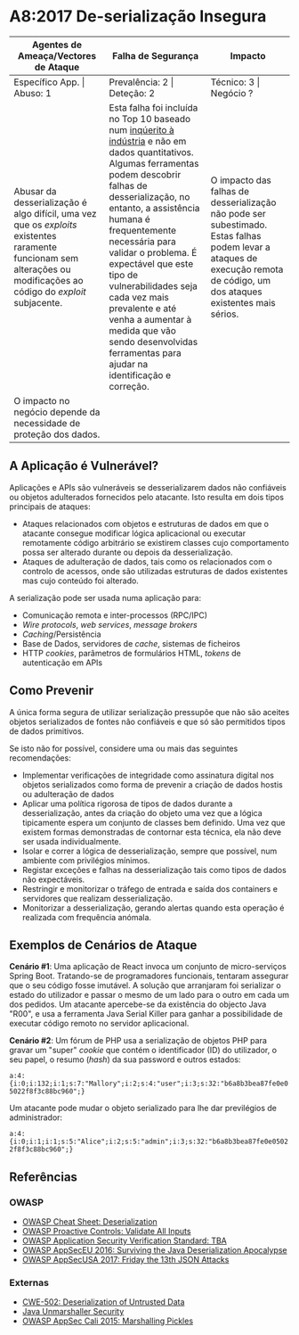 # A8:2017 De-serialização Insegura

| Agentes de Ameaça/Vectores de Ataque | Falha de Segurança | Impacto |
| -- | -- | -- |
| Específico App. \| Abuso: 1 | Prevalência: 2 \| Deteção: 2 | Técnico: 3 \| Negócio ? |
| Abusar da desserialização é algo difícil, uma vez que os _exploits_ existentes raramente funcionam sem alterações ou modificações ao código do _exploit_ subjacente. | Esta falha foi incluída no Top 10 baseado num [inqúerito à indústria][0xa81] e não em dados quantitativos. Algumas ferramentas podem descobrir falhas de desserialização, no entanto, a assistência humana é frequentemente necessária para validar o problema. É expectável que este tipo de vulnerabilidades seja cada vez mais prevalente e até venha a aumentar à medida que vão sendo desenvolvidas ferramentas para ajudar na identificação e correção. | O impacto das falhas de desserialização não pode ser subestimado. Estas falhas podem levar a ataques de execução remota de código, um dos ataques existentes mais sérios.
O impacto no negócio depende da necessidade de proteção dos dados. |

## A Aplicação é Vulnerável?

Aplicações e APIs são vulneráveis se desserializarem dados não confiáveis ou
objetos adulterados fornecidos pelo atacante. Isto resulta em dois tipos
principais de ataques:

- Ataques relacionados com objetos e estruturas de dados em que o atacante
  consegue modificar lógica aplicacional ou executar remotamente código
  arbitrário se existirem classes cujo comportamento possa ser alterado durante
  ou depois da desserialização.
- Ataques de adulteração de dados, tais como os relacionados com o controlo de
  acessos, onde são utilizadas estruturas de dados existentes mas cujo conteúdo
  foi alterado.

A serialização pode ser usada numa aplicação para:

- Comunicação remota e inter-processos (RPC/IPC)
- _Wire protocols_, _web services_, _message brokers_
- _Caching_/Persistência
- Base de Dados, servidores de _cache_, sistemas de ficheiros
- HTTP _cookies_, parâmetros de formulários HTML, _tokens_ de autenticação em
  APIs

## Como Prevenir

A única forma segura de utilizar serialização pressupõe que não são aceites
objetos serializados de fontes não confiáveis e que só são permitidos tipos de
dados primitivos.

Se isto não for possível, considere uma ou  mais das seguintes recomendações:

- Implementar verificações de integridade como assinatura digital nos objetos
  serializados como forma de prevenir a criação de dados hostis ou adulteração
  de dados
- Aplicar uma política rigorosa de tipos de dados durante a desserialização,
  antes da criação do objeto uma vez que a lógica tipicamente espera um conjunto
  de classes bem definido. Uma vez que existem formas demonstradas de contornar
  esta técnica, ela não deve ser usada individualmente.
- Isolar e correr a lógica de desserialização, sempre que possível, num ambiente
  com privilégios mínimos.
- Registar exceções e falhas na desserialização tais como tipos de dados não
  expectáveis.
- Restringir e monitorizar o tráfego de entrada e saída dos containers e
  servidores que realizam desserialização.
- Monitorizar a desserialização, gerando alertas quando esta operação é
  realizada com frequência anómala.

## Exemplos de Cenários de Ataque

**Cenário #1**: Uma aplicação de React invoca um conjunto de micro-serviços
Spring Boot. Tratando-se de programadores funcionais, tentaram assegurar que o
seu código fosse imutável. A solução que arranjaram foi serializar o estado do
utilizador e passar o mesmo de um lado para o outro em cada um dos pedidos. Um
atacante apercebe-se da existência do objecto Java "R00", e usa a ferramenta
Java Serial Killer para ganhar a possibilidade de executar código remoto no
servidor aplicacional.

**Cenário #2**: Um fórum de PHP usa a serialização de objetos PHP para gravar um
"super" _cookie_ que contém o identificador (ID) do utilizador, o seu papel, o
resumo (_hash_) da sua password e outros estados:

`a:4:{i:0;i:132;i:1;s:7:"Mallory";i:2;s:4:"user";i:3;s:32:"b6a8b3bea87fe0e05022f8f3c88bc960";}`

Um atacante pode mudar o objeto serializado para lhe dar previlégios de
administrador:

`a:4:{i:0;i:1;i:1;s:5:"Alice";i:2;s:5:"admin";i:3;s:32:"b6a8b3bea87fe0e05022f8f3c88bc960";}`

## Referências

### OWASP

- [OWASP Cheat Sheet: Deserialization][0xa82]
- [OWASP Proactive Controls: Validate All Inputs][0xa83]
- [OWASP Application Security Verification Standard: TBA][0xa84]
- [OWASP AppSecEU 2016: Surviving the Java Deserialization Apocalypse][0xa85]
- [OWASP AppSecUSA 2017: Friday the 13th JSON Attacks][0xa86]

### Externas

- [CWE-502: Deserialization of Untrusted Data][0xa87]
- [Java Unmarshaller Security][0xa88]
- [OWASP AppSec Cali 2015: Marshalling Pickles][0xa89]

[0xa81]: https://owasp.blogspot.com/2017/08/owasp-top-10-2017-project-update.html
[0xa82]: https://cheatsheetseries.owasp.org/cheatsheets/Deserialization_Cheat_Sheet.html
[0xa83]: https://owasp.org/www-project-proactive-controls/v3/en/c5-validate-inputs
[0xa84]: https://github.com/OWASP/ASVS/blob/v4.0.2/4.0/en/0x11-V2-Authentication.md
[0xa85]: https://speakerdeck.com/pwntester/surviving-the-java-deserialization-apocalypse
[0xa86]: https://speakerdeck.com/pwntester/friday-the-13th-json-attacks
[0xa87]: https://cwe.mitre.org/data/definitions/502.html
[0xa88]: https://github.com/mbechler/marshalsec
[0xa89]: https://frohoff.github.io/appseccali-marshalling-pickles/ 

[1]: https://owasp.blogspot.com/2017/08/owasp-top-10-2017-project-update.html

